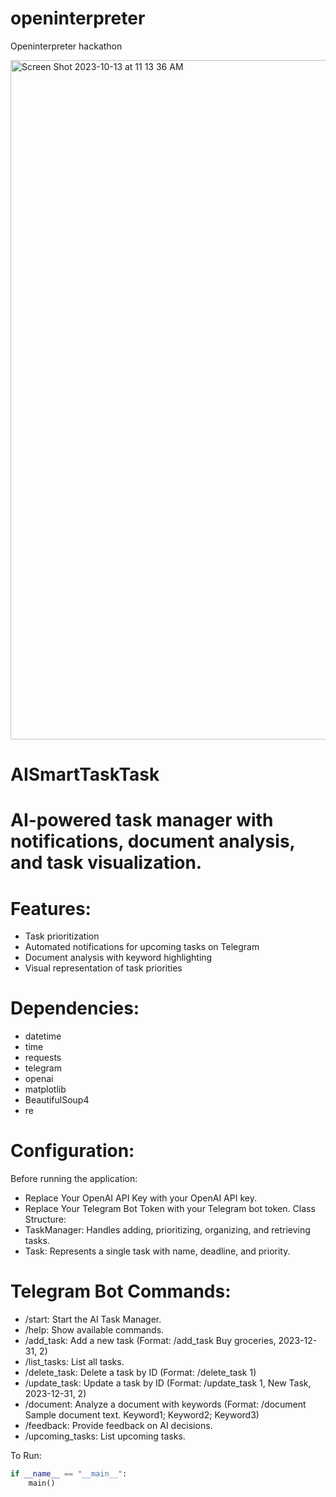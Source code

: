 # openinterpreter
Openinterpreter hackathon

<img width="1087" alt="Screen Shot 2023-10-13 at 11 13 36 AM" src="https://github.com/datasci888/openinterpreter/assets/119770980/9742e0fd-db80-4c27-8270-c65c45b7e74e">

# AISmartTaskTask
# AI-powered task manager with notifications, document analysis, and task visualization.

# Features:
- Task prioritization
- Automated notifications for upcoming tasks on Telegram
- Document analysis with keyword highlighting
- Visual representation of task priorities

# Dependencies:
- datetime
- time
- requests
- telegram
- openai
- matplotlib
- BeautifulSoup4
- re

# Configuration:
Before running the application:
- Replace Your OpenAI API Key with your OpenAI API key.
- Replace Your Telegram Bot Token with your Telegram bot token.
Class Structure:
- TaskManager: Handles adding, prioritizing, organizing, and retrieving tasks.
- Task: Represents a single task with name, deadline, and priority.

# Telegram Bot Commands:
- /start: Start the AI Task Manager.
- /help: Show available commands.
- /add_task: Add a new task (Format: /add_task Buy groceries, 2023-12-31, 2)
- /list_tasks: List all tasks.
- /delete_task: Delete a task by ID (Format: /delete_task 1)
- /update_task: Update a task by ID (Format: /update_task 1, New Task, 2023-12-31, 2)
- /document: Analyze a document with keywords (Format: /document Sample document text. Keyword1; Keyword2; Keyword3)
- /feedback: Provide feedback on AI decisions.
- /upcoming_tasks: List upcoming tasks.

To Run:
```python
if __name__ == "__main__":
    main()
